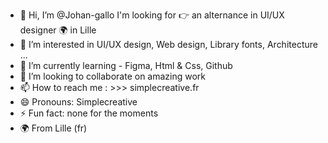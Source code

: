- 👋 Hi, I’m @Johan-gallo I'm looking for  👉  an alternance in UI/UX designer 🌍 in Lille 
- 👀 I’m interested in UI/UX design,  Web design, Library fonts, Architecture ...
- 🌱 I’m currently learning - Figma, Html & Css, Github
- 💞️ I’m looking to collaborate on amazing work
-  📫 How to reach me : >>> simplecreative.fr
- 😄 Pronouns: Simplecreative
- ⚡ Fun fact: none for the moments
- 🌍 From Lille (fr)

<!---
Johan-gallo/Johan-gallo is a ✨ special ✨ repository because its `README.md` (this file) appears on your GitHub profile.
You can click the Preview link to take a look at your changes.
--->
